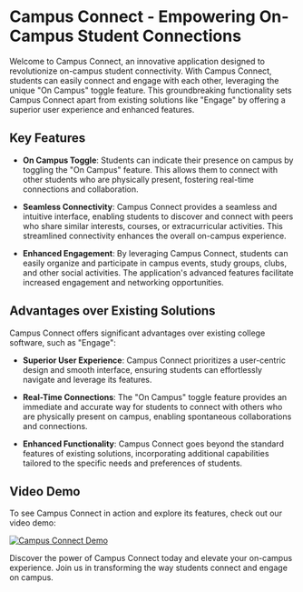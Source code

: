 # Campus Connect - Empowering On-Campus Student Connections

Welcome to Campus Connect, an innovative application designed to revolutionize on-campus student connectivity. With Campus Connect, students can easily connect and engage with each other, leveraging the unique "On Campus" toggle feature. This groundbreaking functionality sets Campus Connect apart from existing solutions like "Engage" by offering a superior user experience and enhanced features.

## Key Features

- **On Campus Toggle**: Students can indicate their presence on campus by toggling the "On Campus" feature. This allows them to connect with other students who are physically present, fostering real-time connections and collaboration.

- **Seamless Connectivity**: Campus Connect provides a seamless and intuitive interface, enabling students to discover and connect with peers who share similar interests, courses, or extracurricular activities. This streamlined connectivity enhances the overall on-campus experience.

- **Enhanced Engagement**: By leveraging Campus Connect, students can easily organize and participate in campus events, study groups, clubs, and other social activities. The application's advanced features facilitate increased engagement and networking opportunities.

## Advantages over Existing Solutions

Campus Connect offers significant advantages over existing college software, such as "Engage":

- **Superior User Experience**: Campus Connect prioritizes a user-centric design and smooth interface, ensuring students can effortlessly navigate and leverage its features.

- **Real-Time Connections**: The "On Campus" toggle feature provides an immediate and accurate way for students to connect with others who are physically present on campus, enabling spontaneous collaborations and connections.

- **Enhanced Functionality**: Campus Connect goes beyond the standard features of existing solutions, incorporating additional capabilities tailored to the specific needs and preferences of students.

## Video Demo

To see Campus Connect in action and explore its features, check out our video demo:

[![Campus Connect Demo](https://img.youtube.com/vi/bQzLIkoVxPY/0.jpg)](https://www.youtube.com/watch?v=bQzLIkoVxPY)

Discover the power of Campus Connect today and elevate your on-campus experience. Join us in transforming the way students connect and engage on campus.

